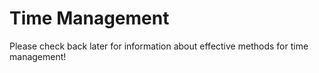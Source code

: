 # Time Management

[//]: # (Start early, quote from Perdita Stevens)

Please check back later for information about effective methods for time management!

